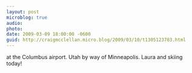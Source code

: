 ```yaml
---
layout: post
microblog: true
audio: 
photo: 
date: 2009-03-09 18:00:00 -0600
guid: http://craigmcclellan.micro.blog/2009/03/10/t1305123783.html
---
```

at the Columbus airport. Utah by way of Minneapolis. Laura and skiing today!
